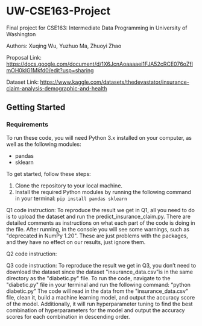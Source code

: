 # UW-CSE163-Project
Final project for CSE163: Intermediate Data Programming in University of Washington

Authors: Xuqing Wu, Yuzhuo Ma, Zhuoyi Zhao

Proposal Link: https://docs.google.com/document/d/1X6JcnAoaaaaei1FJA52cRCE076oZflmOH0kIG1Mkfd0/edit?usp=sharing

Dataset Link: https://www.kaggle.com/datasets/thedevastator/insurance-claim-analysis-demographic-and-health

## Getting Started
### Requirements
To run these code, you will need Python 3.x installed on your computer, as well as the following modules:
* pandas
* sklearn

To get started, follow these steps:
1. Clone the repository to your local machine.
2. Install the required Python modules by running the following command in your terminal: `pip install pandas sklearn`


Q1 code instruction: To reproduce the result we get in Q1, all you need to do is to upload the dataset and run the predict_insurance_claim.py. There are detailed comments as instructions on what each part of the code is doing in the file. After running, in the console you will see some warnings, such as "deprecated in NumPy 1.20". These are just problems with the packages, and they have no effect on our results, just ignore them.

Q2 code instruction: 

Q3 code instruction: To reproduce the result we get in Q3, you don’t need to download the dataset since the dataset "insurance_data.csv”is in the same directory as the "diabetic.py" file. To run the code, navigate to the "diabetic.py" file in your terminal and run the following command: “python diabetic.py” The code will read in the data from the "insurance_data.csv" file, clean it, build a machine learning model, and output the accuracy score of the model. Additionally, it will run hyperparameter tuning to find the best combination of hyperparameters for the model and output the accuracy scores for each combination in descending order.

